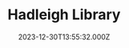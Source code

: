 ---
date: 2023-12-30T13:55:32.000Z
title: Hadleigh Library
latitude: 52.04247690042454
longitude: 0.9546660522905999
category: checkin
---